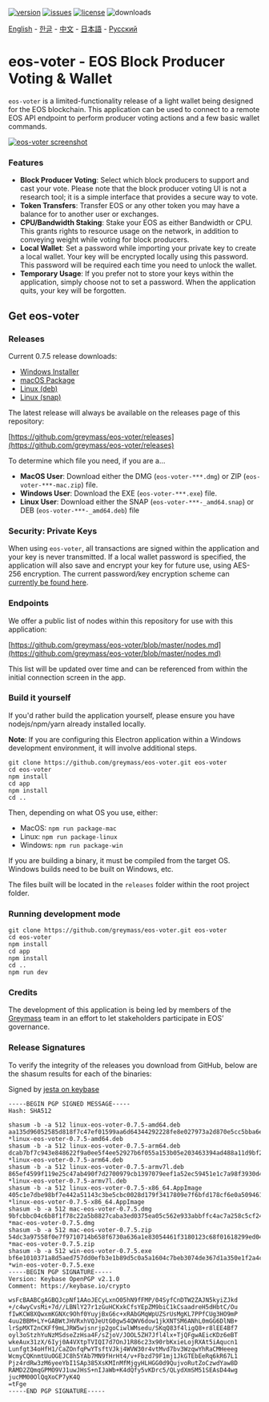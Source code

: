 [![version](https://img.shields.io/github/release/greymass/eos-voter/all.svg)](https://github.com/greymass/eos-voter/releases)
[![issues](https://img.shields.io/github/issues/greymass/eos-voter.svg)](https://github.com/greymass/eos-voter/issues)
[![license](https://img.shields.io/badge/license-MIT-blue.svg)](https://raw.githubusercontent.com/greymass/eos-voter/master/LICENSE)
![downloads](https://img.shields.io/github/downloads/greymass/eos-voter/total.svg)

[English](https://github.com/greymass/eos-voter/blob/master/README.md) - [한글](https://github.com/greymass/eos-voter/blob/master/README.kr.md) - [中文](https://github.com/greymass/eos-voter/blob/master/README.zh.md) - [日本語](https://github.com/greymass/eos-voter/blob/master/README.ja.md) - [Русский](https://github.com/greymass/eos-voter/blob/master/README.ru.md)

# eos-voter - EOS Block Producer Voting & Wallet

`eos-voter` is a limited-functionality release of a light wallet being designed for the EOS blockchain. This application can be used to connect to a remote EOS API endpoint to perform producer voting actions and a few basic wallet commands.

[![eos-voter screenshot](https://raw.githubusercontent.com/greymass/eos-voter/master/eos-voter.png)](https://raw.githubusercontent.com/greymass/eos-voter/master/eos-voter.png)

### Features

- **Block Producer Voting**: Select which block producers to support and cast your vote. Please note that the block producer voting UI is not a research tool; it is a simple interface that provides a secure way to vote.
- **Token Transfers**: Transfer EOS or any other token you may have a balance for to another user or exchanges.
- **CPU/Bandwidth Staking**: Stake your EOS as either Bandwidth or CPU. This grants rights to resource usage on the network, in addition to conveying weight while voting for block producers.
- **Local Wallet**: Set a password while importing your private key to create a local wallet. Your key will be encrypted locally using this password. This password will be required each time you need to unlock the wallet.
- **Temporary Usage**: If you prefer not to store your keys within the application, simply choose not to set a password. When the application quits, your key will be forgotten.

## Get eos-voter

### Releases

Current 0.7.5 release downloads:

- [Windows Installer](https://github.com/greymass/eos-voter/releases/download/v0.7.5/win-eos-voter-0.7.5.exe)
- [macOS Package](https://github.com/greymass/eos-voter/releases/download/v0.7.5/mac-eos-voter-0.7.5.dmg)
- [Linux (deb)](https://github.com/greymass/eos-voter/releases/download/v0.7.5/linux-eos-voter-0.7.5-amd64.deb)
- [Linux (snap)](https://github.com/greymass/eos-voter/releases/download/v0.7.5/linux-eos-voter-0.7.5-amd64.snap)

The latest release will always be available on the releases page of this repository:

[https://github.com/greymass/eos-voter/releases](https://github.com/greymass/eos-voter/releases)

To determine which file you need, if you are a...

- **MacOS User**: Download either the DMG (`eos-voter-***.dmg`) or ZIP (`eos-voter-***-mac.zip`) file.
- **Windows User**: Download the EXE (`eos-voter-***.exe`) file.
- **Linux User**: Download either the SNAP (`eos-voter-***-_amd64.snap`) or DEB (`eos-voter-***-_amd64.deb`) file

### Security: Private Keys

When using `eos-voter`, all transactions are signed within the application and your key is never transmitted. If a local wallet password is specified, the application will also save and encrypt your key for future use, using AES-256 encryption. The current password/key encryption scheme can [currently be found here](https://github.com/aaroncox/eos-voter/blob/master/app/shared/actions/wallet.js#L71-L86).

### Endpoints

We offer a public list of nodes within this repository for use with this application:

[https://github.com/greymass/eos-voter/blob/master/nodes.md](https://github.com/greymass/eos-voter/blob/master/nodes.md)

This list will be updated over time and can be referenced from within the initial connection screen in the app.

### Build it yourself

If you'd rather build the application yourself, please ensure you have nodejs/npm/yarn already installed locally.

**Note**: If you are configuring this Electron application within a Windows development environment, it will involve additional steps.

```
git clone https://github.com/greymass/eos-voter.git eos-voter
cd eos-voter
npm install
cd app
npm install
cd ..
```

Then, depending on what OS you use, either:

- MacOS: `npm run package-mac`
- Linux: `npm run package-linux`
- Windows: `npm run package-win`

If you are building a binary, it must be compiled from the target OS. Windows builds need to be built on Windows, etc.

The files built will be located in the `releases` folder within the root project folder.

### Running development mode

```
git clone https://github.com/greymass/eos-voter.git eos-voter
cd eos-voter
npm install
cd app
npm install
cd ..
npm run dev
```

### Credits

The development of this application is being led by members of the [Greymass](https://greymass.com) team in an effort to let stakeholders participate in EOS’ governance.

### Release Signatures

To verify the integrity of the releases you download from GitHub, below are the shasum results for each of the binaries:

Signed by [jesta on keybase](https://keybase.io/jesta)

```
-----BEGIN PGP SIGNED MESSAGE-----
Hash: SHA512

shasum -b -a 512 linux-eos-voter-0.7.5-amd64.deb
aa135d96052585d818f7c47ef01599aa6d64344292228fe8e027973a2d870e5cc5bba6ec0fb8073ed87d5169e30f893c4a6746c7514458ba3b8832257ca0ba04 *linux-eos-voter-0.7.5-amd64.deb
shasum -b -a 512 linux-eos-voter-0.7.5-arm64.deb
dcab7bf7c943e848622f9a0ee5f4ee52927b6f055a153b05e203463394ad488a11d9bf29533e6b23b7bfdd0eea61f27ff25a1fc8db50bfe36aa8fea97405cc47 *linux-eos-voter-0.7.5-arm64.deb
shasum -b -a 512 linux-eos-voter-0.7.5-armv7l.deb
865ef4599f119e25c47ab490f7d2700979cb1397079eef1a52ec59451e1c7a98f3930d45626c533dd624ddffbb57b474a211f2f45563317d5d6fddff7147f534 *linux-eos-voter-0.7.5-armv7l.deb
shasum -b -a 512 linux-eos-voter-0.7.5-x86_64.AppImage
405c1e7dbe98bf7e442a51143c3be5cbc0028d179f3417809e7f6bfd178cf6e0a509461264ec469335f46605518fdce59d3f26ab02f4d9c0e80e49abe7b2a743 *linux-eos-voter-0.7.5-x86_64.AppImage
shasum -b -a 512 mac-eos-voter-0.7.5.dmg
9bfcbbc04c6b8f1f78c22a5b8827caba3ed0375ea05c562e933abbffc4ac7a258c5cf247d2a20af05a058125f71cc3121a70d9094d9eafdd52016af1f02c7987 *mac-eos-voter-0.7.5.dmg
shasum -b -a 512 mac-eos-voter-0.7.5.zip
54dc3a97558f0e7f9710714b658f6730a636a1e83054461f3180123c68f01618299ed04ea7fc5907cdddbb0f453a0ed672d47356c42ffa90519b8ac8a035f928 *mac-eos-voter-0.7.5.zip
shasum -b -a 512 win-eos-voter-0.7.5.exe
bf6e1010371a8d5aed757dd0efb3e1b89d5c0a5a1604c7beb3074de367d1a350e1f2a4cf60ecfb9fade3960174557b062aabb88a498f68034cbeb5a046269d50 *win-eos-voter-0.7.5.exe
-----BEGIN PGP SIGNATURE-----
Version: Keybase OpenPGP v2.1.0
Comment: https://keybase.io/crypto

wsFcBAABCgAGBQJcpNf1AAoJECyLxnO05hN9fFMP/04SyfCnDTW2ZAJN5kyiZJkd
+/c4wyCvsMi+7d//LBNlY27r1zGuHCKxkCfsYEpZM9biC1kCsaadreH5dHbtC/Ou
fIwKCW8XQwxmKGNXc9Ohf0YuyjBxG6c+xRAbGMqWpUZSrUsMgKL7PPfCUg3HO9mP
4uu2BBM+LY+GABWtJHVRxhVQJeUtG0gw54QWV6dow1jkXNTSM6ANhL0mGG6DlNB+
lrSpMXT2nCKFf9mLJRW5wjsnrjp2goCiwlWMsedu/SKqQ83f4ligQ8+r8lEE4Bf7
oyl3oStzhYuNzMSdseZzHsa4F/sZjoV/JOOL5ZH7Jfl4lx+TjQFgwAEicKDz6eBT
wkeAux31zX/6Iyj0A4VXtpTVIQI7d7OnJ1R86c23x90rbKxieLojRXAt5iAqucn1
Lunfgt34oHfH1/CaZOnfqPwYTsftVJkj4WVW30r4vtMvd7bv3WzqwYhRaCMHeeeg
WcmyCQKnmtUuOGEJC8h5YAb7MN9fHrHt4/v+Fbzd79F1mj1JkGTEbEeRq6kR67L1
Pjz4rdRw3zM6yeeYbI1SAp385XsKMInMfMjgyHLHGG0d9QujvoRutZoCzwdYaw8D
RAMD2ZQmqGPMO9VJ1uwJHsS+nIJaWb+K4dQfy5vKDrc5/QLydXmSM51SEAsD44wg
jucMM00OlQqXoCP7yK4Q
=tFge
-----END PGP SIGNATURE-----
```
